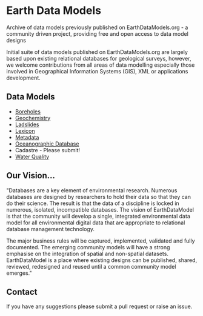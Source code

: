 # Earth Data Models
Archive of data models previously published on EarthDataModels.org - a community driven project, providing free and open access to data model designs

Initial suite of data models published on EarthDataModels.org are largely based upon existing relational databases for geological surveys, however, we welcome contributions from all areas of data modelling especially those involved in Geographical Information Systems (GIS), XML or applications development.

## Data Models

- [Boreholes](https://github.com/BritishGeologicalSurvey/Earth-Data-Models/tree/main/Boreholes)
- [Geochemistry](https://github.com/BritishGeologicalSurvey/Earth-Data-Models/tree/main/Geochemistry)
- [Ladslides](https://github.com/BritishGeologicalSurvey/Earth-Data-Models/tree/main/Landslides)
- [Lexicon](https://github.com/BritishGeologicalSurvey/Earth-Data-Models/tree/main/Lexicon)
- [Metadata](https://github.com/BritishGeologicalSurvey/Earth-Data-Models/tree/main/Metadata)
- [Oceanographic Database](http://www.bodc.ac.uk/about/information_technology/database_design/)
- Cadastre - Please submit!
- [Water Quality](http://me.water.usgs.gov/reports/OFR01-485.pdf)

## Our Vision...

"Databases are a key element of environmental research. Numerous databases are designed by researchers to hold their data so that they can do their science. The result is that the data of a discipline is locked in numerous, isolated, incompatible databases. The vision of EarthDataModel is that the community will develop a single, integrated environmental data model for all environmental digital data that are appropriate to relational database management technology.

The major business rules will be captured, implemented, validated and fully documented. The emerging community models will have a strong emphasise on the integration of spatial and non-spatial datasets. EarthDataModel is a place where existing designs can be published, shared, reviewed, redesigned and reused until a common community model emerges."

## Contact

If you have any suggestions please submit a pull request or raise an issue.  
